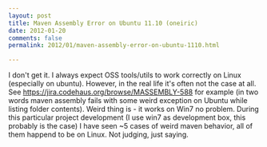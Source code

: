 ```yaml
---
layout: post
title: Maven Assembly Error on Ubuntu 11.10 (oneiric)
date: 2012-01-20
comments: false
permalink: 2012/01/maven-assembly-error-on-ubuntu-1110.html

---
```


I don't get it. I always expect OSS tools/utils to work correctly on Linux (especially on ubuntu). 
However, in the real life it's often not the case at all.<br />
See&nbsp;<a href="https://jira.codehaus.org/browse/MASSEMBLY-588">https://jira.codehaus.org/browse/MASSEMBLY-588</a>&nbsp;for example (in two words maven assembly fails with some weird exception on Ubuntu while listing folder contents). Weird thing is - it works on Win7 no problem. During this particular project development (I use win7 as development box, this probably is the case) I have seen ~5 cases of weird maven behavior, all of them happend to be on Linux. 
Not judging, just saying.
